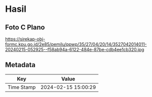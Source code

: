 # Hasil

## Foto C Plano

https://sirekap-obj-formc.kpu.go.id/2e85/pemilu/ppwp/35/27/04/20/14/3527042014011-20240215-052925--f58ab94a-6122-484e-87be-cdb4ee1cb320.jpg


## Metadata

| Key        | Value               |
| ---------- | ------------------- |
| Time Stamp | 2024-02-15 15:00:29 |



